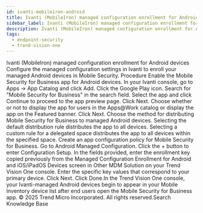 ```yaml
---
id: ivanti-mobileiron-android
title: Ivanti (MobileIron) managed configuration enrollment for Android devices
sidebar_label: Ivanti (MobileIron) managed configuration enrollment for Android devices
description: Ivanti (MobileIron) managed configuration enrollment for Android devices
tags:
  - endpoint-security
  - trend-vision-one
---
```


 Ivanti (MobileIron) managed configuration enrollment for Android devices Configure the managed configuration settings in Ivanti to enroll your managed Android devices in Mobile Security. Procedure Enable the Mobile Security for Business app for Android devices. In your Ivanti console, go to Apps → App Catalog and click Add. Click the Google Play icon. Search for "Mobile Security for Business" in the search field. Select the app and click Continue to proceed to the app preview page. Click Next. Choose whether or not to display the app for users in the Apps@Work catalog or display the app on the Featured banner. Click Next. Choose the method for distributing Mobile Security for Business to managed Android devices. Selecting the default distribution rule distributes the app to all devices. Selecting a custom rule for a delegated space distributes the app to all devices within the specified space. Create an app configuration policy for Mobile Security for Business. Go to Android Managed Configuration. Click the + button to enter Configuration Setup. In the fields provided, enter the enrollment key copied previously from the Managed Configuration Enrollment for Android and iOS/iPadOS Devices screen in Other MDM Solution on your Trend Vision One console. Enter the specific key values that correspond to your primary device. Click Next. Click Done.In the Trend Vision One console, your Ivanti-managed Android devices begin to appear in your Mobile Inventory device list after end users open the Mobile Security for Business app. © 2025 Trend Micro Incorporated. All rights reserved.Search Knowledge Base